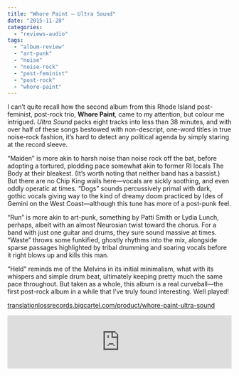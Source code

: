 ```yaml
---
title: "Whore Paint – Ultra Sound"
date: "2015-11-28"
categories: 
  - "reviews-audio"
tags: 
  - "album-review"
  - "art-punk"
  - "noise"
  - "noise-rock"
  - "post-feminist"
  - "post-rock"
  - "whore-paint"
---
```


I can’t quite recall how the second album from this Rhode Island post-feminist, post-rock trio, **Whore Paint**, came to my attention, but colour me intrigued. _Ultra Sound_ packs eight tracks into less than 38 minutes, and with over half of these songs bestowed with non-descript, one-word titles in true noise-rock fashion, it’s hard to detect any political agenda by simply staring at the record sleeve.

“Maiden” is more akin to harsh noise than noise rock off the bat, before adopting a tortured, plodding pace somewhat akin to former RI locals The Body at their bleakest. (It’s worth noting that neither band has a bassist.) But there are no Chip King wails here—vocals are sickly soothing, and even oddly operatic at times. “Dogs” sounds percussively primal with dark, gothic vocals giving way to the kind of dreamy doom practiced by Ides of Gemini on the West Coast—although this tune has more of a post-punk feel.

“Run” is more akin to art-punk, something by Patti Smith or Lydia Lunch, perhaps, albeit with an almost Neurosian twist toward the chorus. For a band with just one guitar and drums, they sure sound massive at times. “Waste” throws some funkified, ghostly rhythms into the mix, alongside sparse passages highlighted by tribal drumming and soaring vocals before it right blows up and kills this man.

“Held” reminds me of the Melvins in its initial minimalism, what with its whispers and simple drum beat, ultimately keeping pretty much the same pace throughout. But taken as a whole, this album is a real curveball—the first post-rock album in a while that I’ve truly found interesting. Well played!

[translationlossrecords.bigcartel.com/product/whore-paint-ultra-sound](http://translationlossrecords.bigcartel.com/product/whore-paint-ultra-sound)

<iframe style="border: 0; width: 100%; height: 120px;" src="https://bandcamp.com/EmbeddedPlayer/album=1628858260/size=large/bgcol=ffffff/linkcol=0687f5/tracklist=false/artwork=small/transparent=true/" seamless=""><a href="http://whorepaint.bandcamp.com/album/ultra-sound">Ultra Sound by Whore Paint</a></iframe>
